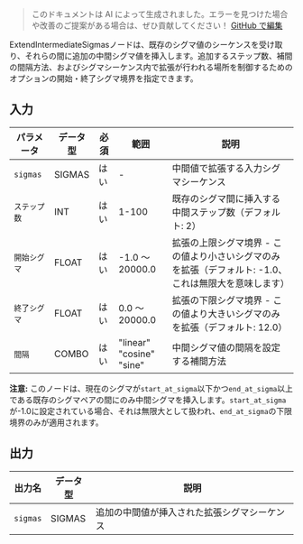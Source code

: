 > このドキュメントは AI によって生成されました。エラーを見つけた場合や改善のご提案がある場合は、ぜひ貢献してください！ [GitHub で編集](https://github.com/Comfy-Org/embedded-docs/blob/main/comfyui_embedded_docs/docs/ExtendIntermediateSigmas/ja.md)

ExtendIntermediateSigmasノードは、既存のシグマ値のシーケンスを受け取り、それらの間に追加の中間シグマ値を挿入します。追加するステップ数、補間の間隔方法、およびシグマシーケンス内で拡張が行われる場所を制御するためのオプションの開始・終了シグマ境界を指定できます。

## 入力

| パラメータ | データ型 | 必須 | 範囲 | 説明 |
|-----------|-----------|----------|-------|-------------|
| `sigmas` | SIGMAS | はい | - | 中間値で拡張する入力シグマシーケンス |
| `ステップ数` | INT | はい | 1-100 | 既存のシグマ間に挿入する中間ステップ数（デフォルト: 2） |
| `開始シグマ` | FLOAT | はい | -1.0 〜 20000.0 | 拡張の上限シグマ境界 - この値より小さいシグマのみを拡張（デフォルト: -1.0、これは無限大を意味します） |
| `終了シグマ` | FLOAT | はい | 0.0 〜 20000.0 | 拡張の下限シグマ境界 - この値より大きいシグマのみを拡張（デフォルト: 12.0） |
| `間隔` | COMBO | はい | "linear"<br>"cosine"<br>"sine" | 中間シグマ値の間隔を設定する補間方法 |

**注意:** このノードは、現在のシグマが`start_at_sigma`以下かつ`end_at_sigma`以上である既存のシグマペアの間にのみ中間シグマを挿入します。`start_at_sigma`が-1.0に設定されている場合、それは無限大として扱われ、`end_at_sigma`の下限境界のみが適用されます。

## 出力

| 出力名 | データ型 | 説明 |
|-------------|-----------|-------------|
| `sigmas` | SIGMAS | 追加の中間値が挿入された拡張シグマシーケンス |
